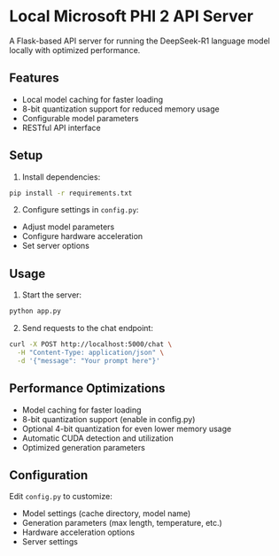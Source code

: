 # Local Microsoft PHI 2 API Server

A Flask-based API server for running the DeepSeek-R1 language model locally with optimized performance.

## Features

- Local model caching for faster loading
- 8-bit quantization support for reduced memory usage
- Configurable model parameters
- RESTful API interface

## Setup

1. Install dependencies:
```bash
pip install -r requirements.txt
```

2. Configure settings in `config.py`:
- Adjust model parameters
- Configure hardware acceleration
- Set server options

## Usage

1. Start the server:
```bash
python app.py
```

2. Send requests to the chat endpoint:
```bash
curl -X POST http://localhost:5000/chat \
  -H "Content-Type: application/json" \
  -d '{"message": "Your prompt here"}'
```

## Performance Optimizations

- Model caching for faster loading
- 8-bit quantization support (enable in config.py)
- Optional 4-bit quantization for even lower memory usage
- Automatic CUDA detection and utilization
- Optimized generation parameters

## Configuration

Edit `config.py` to customize:
- Model settings (cache directory, model name)
- Generation parameters (max length, temperature, etc.)
- Hardware acceleration options
- Server settings
